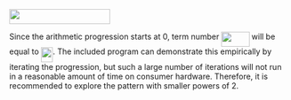 <img src="/solutions/exercises/R/ch2/ex19/tex/58fed0bad37576b6ff8d6d950497fa89.svg?invert_in_darkmode&sanitize=true" align=middle width=180.75321824999997pt height=26.76175259999998pt/>

Since the arithmetic progression starts at 0, term number <img src="/solutions/exercises/R/ch2/ex19/tex/c1e46120d7213a261e8bb7d29ebab400.svg?invert_in_darkmode&sanitize=true" align=middle width=50.45661224999999pt height=26.76175259999998pt/>
will be equal to <img src="/solutions/exercises/R/ch2/ex19/tex/fabdcab467ab8c49804dceb4a6785172.svg?invert_in_darkmode&sanitize=true" align=middle width=21.324302999999993pt height=26.76175259999998pt/>.  The included program can demonstrate this
empirically by iterating the progression, but such a large number of
iterations will not run in a reasonable amount of time on consumer
hardware.  Therefore, it is recommended to explore the pattern with
smaller powers of 2.